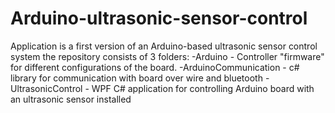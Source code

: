 # Arduino-ultrasonic-sensor-control
Application is a first version of an Arduino-based ultrasonic sensor control system
the repository consists of 3 folders:
-Arduino - Controller "firmware" for different configurations of the board.
-ArduinoCommunication - c# library for communication with board over wire and bluetooth
-UltrasonicControl - WPF C# application for controlling Arduino board with an ultrasonic sensor installed
